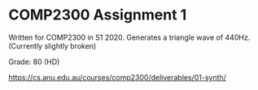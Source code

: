 # COMP2300 Assignment 1

Written for COMP2300 in S1 2020. Generates a triangle wave of 440Hz. 
(Currently slightly broken)

Grade: 80 (HD)

<https://cs.anu.edu.au/courses/comp2300/deliverables/01-synth/>
